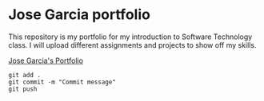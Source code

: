 # Jose Garcia portfolio

This repository is my portfolio for my introduction to Software Technology class. I will upload different assignments and projects to show off my skills.

[Jose Garcia's Portfolio](https://github.com/alejandrogarciavina28/ist-portfolio-jose)

```
git add .
git commit -m "Commit message"
git push
```
